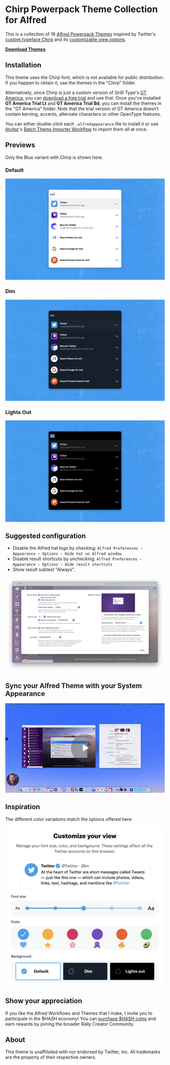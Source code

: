 # Chirp Powerpack Theme Collection for Alfred

This is a collection of 18 [Alfred Powerpack Themes](https://www.alfredapp.com/help/appearance/) inspired by Twitter's [custom typeface Chirp](https://twitter.com/DerritDeRouen/status/1354548649561186306) and its [customizable view options](https://twitter.com/i/display).

[**Download Themes**](https://github.com/chrismessina/alfred-theme-chirp/releases/latest)

## Installation

This theme uses the Chirp font, which is not available for public distribution. If you happen to obtain it, use the themes in the "Chirp" folder.

Alternatively, since Chirp is just a custom version of Grilli Type's [GT America](https://www.grillitype.com/typeface/gt-america), you can [download a free trial](https://www.grillitype.com/free-trial-fonts) and use that. Once you've installed **GT America Trial Lt** and **GT America Trial Bd**, you can install the themes in the "GT America" folder. Note that the trial version of GT America doesn’t contain kerning, accents, alternate characters or other OpenType features.

You can either double-click each `.alfredappearance` file to install it or use [@vitor](https://github.com/vitorgalvao)'s [Batch Theme Importer Workflow](https://raw.githubusercontent.com/vitorgalvao/requested-alfred-workflows/master/Workflows/Batch%20Import%20Themes.alfredworkflow) to import them all at once.

## Previews

Only the Blue variant with Chirp is shown here.

### Default

[![Chirp Default (💙) - Alfred Theme Preview](./assets/default-blue-preview.png)](./assets/default-blue-preview.png)

### Dim

[![Chirp Dim (💙) - Alfred Theme Preview](./assets/dim-blue-preview.png)](./assets/dim-blue-preview.png)

### Lights Out

[![Chirp Lights Out (💙) - Alfred Theme Preview](./assets/lights-out-blue-preview.png)](./assets/lights-out-blue-preview.png)

## Suggested configuration

- Disable the Alfred hat logo by checking: `Alfred Preferences › Appearance › Options › Hide hat on Alfred window`
- Disable result shortcuts by unchecking: `Alfred Preferences › Appearance › Options › Hide result shortcuts`
- Show result subtext "Always".

[![Alfred Appearance Options](./assets/alfred-appearance-options.png)](./assets/alfred-appearance-options.png)

## Sync your Alfred Theme with your System Appearance

[![How to sync your Alfred theme to your System Appearance - Watch Video](./assets/loom.gif)](https://www.loom.com/share/d8eeb95b28474db991da7c6dbf2407a1)

## Inspiration

The different color variations match the options offered here:

[![Customize your view](./assets/twitter-customize.png)](./assets/twitter-customize.png)

## Show your appreciation

If you like the Alfred Workflows and Themes that I make, I invite you to participate in the $HASH economy! You can [purchase $HASH coins](https://chrismessina.me/coin) and earn rewards by joining the broader Rally Creator Community.

## About

This theme is unaffiliated with nor endorsed by Twitter, Inc. All trademarks are the property of their respective owners.
